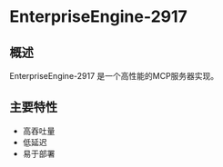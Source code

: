 # EnterpriseEngine-2917

## 概述

EnterpriseEngine-2917 是一个高性能的MCP服务器实现。

## 主要特性

- 高吞吐量
- 低延迟
- 易于部署
